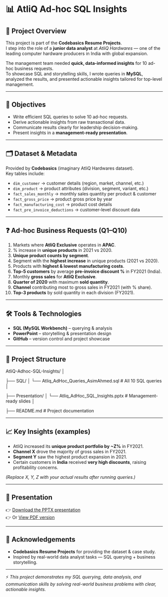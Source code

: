 # 📊 AtliQ Ad-hoc SQL Insights  

## 📝 Project Overview  
This project is part of the **Codebasics Resume Projects**.  
I step into the role of a **junior data analyst** at *AtliQ Hardwares* — one of the leading computer hardware producers in India with global expansion.  

The management team needed **quick, data-informed insights** for 10 ad-hoc business requests.  
To showcase SQL and storytelling skills, I wrote queries in **MySQL**, analyzed the results, and presented actionable insights tailored for top-level management.  

---

## 🎯 Objectives  
- Write efficient SQL queries to solve 10 ad-hoc requests.  
- Derive actionable insights from raw transactional data.  
- Communicate results clearly for leadership decision-making.  
- Present insights in a **management-ready presentation**.  

---

## 🗂️ Dataset & Metadata  
Provided by **Codebasics** (imaginary AtliQ Hardwares dataset).  
Key tables include:  
- `dim_customer` → customer details (region, market, channel, etc.)  
- `dim_product` → product attributes (division, segment, variant, etc.)  
- `fact_sales_monthly` → monthly sales quantity per product & customer  
- `fact_gross_price` → product gross price by year  
- `fact_manufacturing_cost` → product cost details  
- `fact_pre_invoice_deductions` → customer-level discount data  

---

## ❓ Ad-hoc Business Requests (Q1–Q10)  
1. Markets where **AtliQ Exclusive** operates in **APAC**.  
2. % increase in **unique products** in 2021 vs 2020.  
3. **Unique product counts by segment**.  
4. Segment with the **highest increase** in unique products (2021 vs 2020).  
5. Products with **highest & lowest manufacturing costs**.  
6. **Top-5 customers** by average **pre-invoice discount %** in FY2021 (India).  
7. Monthly **gross sales** for **AtliQ Exclusive**.  
8. **Quarter of 2020** with maximum **sold quantity**.  
9. **Channel** contributing most to gross sales in FY2021 (with % share).  
10. **Top-3 products** by sold quantity in each division (FY2021).  

---

## 🛠️ Tools & Technologies  
- **SQL (MySQL Workbench)** – querying & analysis  
- **PowerPoint** – storytelling & presentation design  
- **GitHub** – version control and project showcase  

---

## 📂 Project Structure  
AtliQ-Adhoc-SQL-Insights/
│

├── SQL/
│ 
└── Atliq_AdHoc_Queries_AsimAhmed.sql # All 10 SQL queries
│

├── Presentation/
│ 
└── Atliq_AdHoc_SQL_Insights.pptx # Management-ready slides
│

├── README.md # Project documentation

---

## 📈 Key Insights (examples)  
- AtliQ increased its **unique product portfolio by ~Z%** in FY2021.  
- **Channel X** drove the majority of gross sales in FY2021.  
- **Segment Y** saw the highest product expansion in 2021.  
- Certain customers in **India** received **very high discounts**, raising profitability concerns.  

*(Replace X, Y, Z with your actual results after running queries.)*

---

## 🎥 Presentation  
👉 [Download the PPTX presentation](link-to-your-pptx)  
👉 Or [View PDF version](link-to-pdf-if-you-export)  

---

## 🙌 Acknowledgements  
- **Codebasics Resume Projects** for providing the dataset & case study.  
- Inspired by real-world data analyst tasks — SQL querying + business storytelling.  

---

⚡ *This project demonstrates my SQL querying, data analysis, and communication skills by solving real-world business problems with clear, actionable insights.*  



